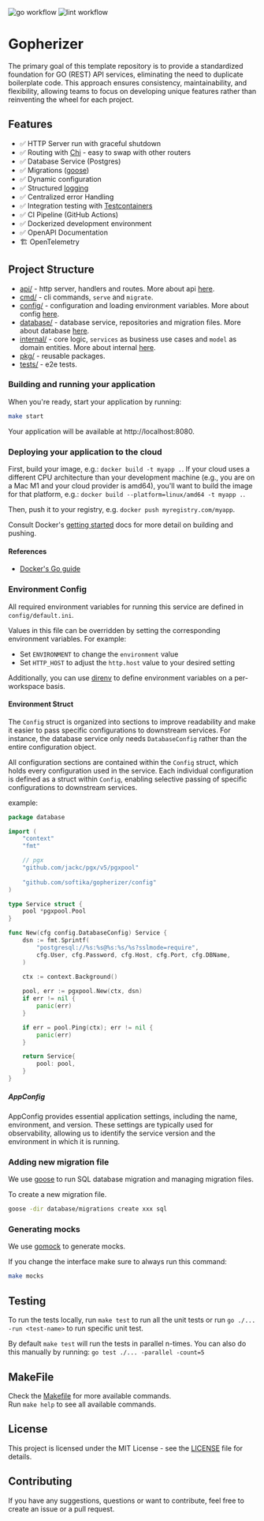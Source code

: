 ![go workflow](https://github.com/softika/gopherizer/actions/workflows/test.yml/badge.svg)
![lint workflow](https://github.com/softika/gopherizer/actions/workflows/lint.yml/badge.svg)

# Gopherizer

The primary goal of this template repository is to provide a standardized foundation for GO (REST) API services, eliminating the need to duplicate boilerplate code. This approach ensures consistency, maintainability, and flexibility, allowing teams to focus on developing unique features rather than reinventing the wheel for each project.

## Features
- ✅ HTTP Server run with graceful shutdown
- ✅ Routing with [Chi](https://go-chi.io/#/README) - easy to swap with other routers
- ✅ Database Service (Postgres)
- ✅ Migrations ([goose](https://github.com/pressly/goose))
- ✅ Dynamic configuration 
- ✅ Structured [logging](https://github.com/softika/slogging) 
- ✅ Centralized error Handling 
- ✅ Integration testing with [Testcontainers](https://golang.testcontainers.org/)
- ✅ CI Pipeline (GitHub Actions)
- ✅ Dockerized development environment
- ✅ OpenAPI Documentation
- 🏗️ OpenTelemetry


## Project Structure

- [api/](api) - http server, handlers and routes. More about api [here](api/README.md).
- [cmd/](cmd) - cli commands, `serve` and `migrate`.  
- [config/](config) - configuration and loading environment variables. More about config [here](config/README.md).
- [database/](database) - database service, repositories and migration files. More about database [here](database/README.md).
- [internal/](internal) - core logic, `services` as business use cases and `model` as domain entities. More about internal [here](internal/README.md).
- [pkg/](pkg) - reusable packages.
- [tests/](tests) - e2e tests.

### Building and running your application
When you're ready, start your application by running:

``` bash
make start
``` 

Your application will be available at http://localhost:8080.

### Deploying your application to the cloud

First, build your image, e.g.: `docker build -t myapp .`.
If your cloud uses a different CPU architecture than your development
machine (e.g., you are on a Mac M1 and your cloud provider is amd64),
you'll want to build the image for that platform, e.g.:
`docker build --platform=linux/amd64 -t myapp .`.

Then, push it to your registry, e.g. `docker push myregistry.com/myapp`.

Consult Docker's [getting started](https://docs.docker.com/go/get-started-sharing/)
docs for more detail on building and pushing.

#### References
* [Docker's Go guide](https://docs.docker.com/language/golang/)

### Environment Config

All required environment variables for running this service are defined in `config/default.ini`.

Values in this file can be overridden by setting the corresponding environment variables. For example:

- Set `ENVIRONMENT` to change the `environment` value
- Set `HTTP_HOST` to adjust the `http.host` value to your desired setting

Additionally, you can use [direnv](https://direnv.net/) to define environment variables on a per-workspace basis.

#### Environment Struct

The `Config` struct is organized into sections to improve readability and make it easier to pass specific configurations to downstream services. 
For instance, the database service only needs `DatabaseConfig` rather than the entire configuration object.

All configuration sections are contained within the `Config` struct, which holds every configuration used in the service. 
Each individual configuration is defined as a struct within `Config`, enabling selective passing of specific configurations to downstream services.

example:

```go
package database 

import (
    "context"
    "fmt"

    // pgx 
    "github.com/jackc/pgx/v5/pgxpool"
	
    "github.com/softika/gopherizer/config"
)

type Service struct {
    pool *pgxpool.Pool
}

func New(cfg config.DatabaseConfig) Service {
    dsn := fmt.Sprintf(
        "postgresql://%s:%s@%s:%s/%s?sslmode=require",
        cfg.User, cfg.Password, cfg.Host, cfg.Port, cfg.DBName, 
    )

    ctx := context.Background()
	
    pool, err := pgxpool.New(ctx, dsn)
    if err != nil {
        panic(err)
    }

	if err = pool.Ping(ctx); err != nil {
        panic(err)
    }

    return Service{
        pool: pool,
    }
}
```
##### AppConfig

AppConfig provides essential application settings, including the name, environment, and version. 
These settings are typically used for observability, 
allowing us to identify the service version and the environment in which it is running.

### Adding new migration file

We use [goose](https://github.com/pressly/goose) to run
SQL database migration and managing migration files.

To create a new migration file.
```sh
goose -dir database/migrations create xxx sql
```

### Generating mocks

We use [gomock](https://github.com/uber-go/mock) to generate mocks.

If you change the interface make sure to always run this command:
```sh
make mocks
```

## Testing

To run the tests locally, run `make test` to run all the unit tests
or run `go ./... -run <test-name>` to run specific unit test.

By default `make test` will run the tests in parallel n-times.
You can also do this manually by running: `go test ./... -parallel -count=5`


## MakeFile

Check the [Makefile](Makefile) for more available commands.</br>
Run `make help` to see all available commands.

## License

This project is licensed under the MIT License - see the [LICENSE](LICENSE) file for details.

## Contributing

If you have any suggestions, questions or want to contribute, feel free to create an issue or a pull request.
